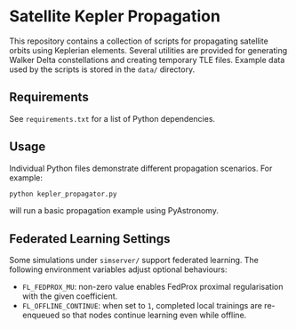 # Satellite Kepler Propagation

This repository contains a collection of scripts for propagating satellite orbits using Keplerian elements.  Several utilities are provided for generating Walker Delta constellations and creating temporary TLE files.  Example data used by the scripts is stored in the `data/` directory.

## Requirements
See `requirements.txt` for a list of Python dependencies.

## Usage
Individual Python files demonstrate different propagation scenarios.  For example:

```bash
python kepler_propagator.py
```

will run a basic propagation example using PyAstronomy.

## Federated Learning Settings

Some simulations under `simserver/` support federated learning.  The following
environment variables adjust optional behaviours:

- `FL_FEDPROX_MU`: non-zero value enables FedProx proximal regularisation with
  the given coefficient.
- `FL_OFFLINE_CONTINUE`: when set to `1`, completed local trainings are
  re-enqueued so that nodes continue learning even while offline.